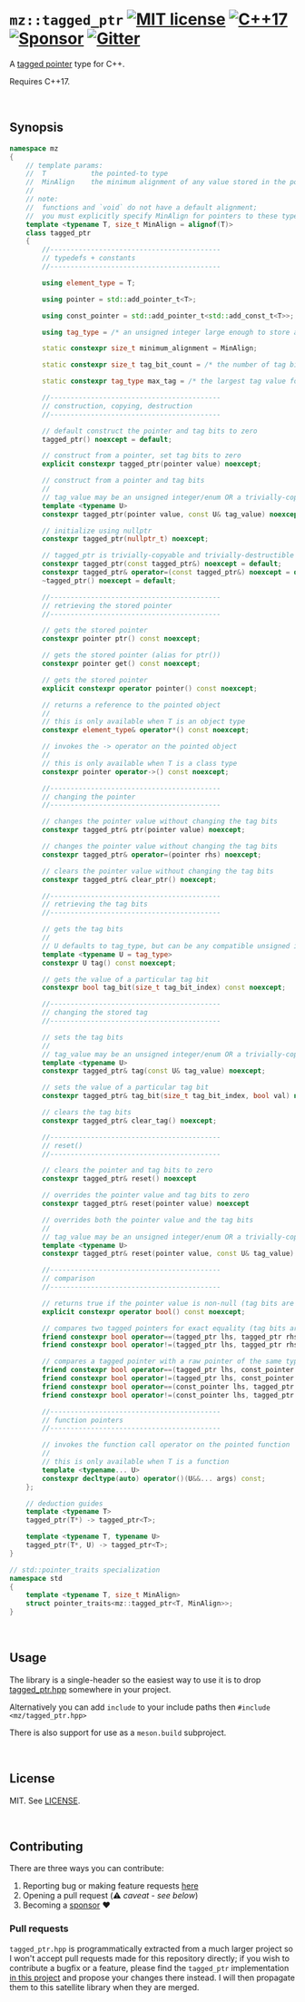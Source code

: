 # `mz::tagged_ptr` [![MIT license](docs/images/badge-license-MIT.svg)](./LICENSE) [![C++17](docs/images/badge-c++17.svg)][cpp_compilers] [![Sponsor](docs/images/badge-sponsor.svg)][sponsor] [![Gitter](docs/images/badge-gitter.svg)][gitter]

A [tagged pointer](https://en.wikipedia.org/wiki/Tagged_pointer) type for C++.

Requires C++17.

<br>

## Synopsis

```cpp
namespace mz
{
	// template params:
	//	T			the pointed-to type
	//	MinAlign	the minimum alignment of any value stored in the pointer
	//
	// note:
	//	functions and `void` do not have a default alignment;
	//	you must explicitly specify MinAlign for pointers to these types.
	template <typename T, size_t MinAlign = alignof(T)>
	class tagged_ptr
	{
		//------------------------------------------
		// typedefs + constants
		//------------------------------------------

		using element_type = T;

		using pointer = std::add_pointer_t<T>;

		using const_pointer = std::add_pointer_t<std::add_const_t<T>>;

		using tag_type = /* an unsigned integer large enough to store all the tag bits */;

		static constexpr size_t minimum_alignment = MinAlign;

		static constexpr size_t tag_bit_count = /* the number of tag bits that may be stored */;

		static constexpr tag_type max_tag = /* the largest tag value for this pointer */;

		//------------------------------------------
		// construction, copying, destruction
		//------------------------------------------

		// default construct the pointer and tag bits to zero
		tagged_ptr() noexcept = default;

		// construct from a pointer, set tag bits to zero
		explicit constexpr tagged_ptr(pointer value) noexcept;

		// construct from a pointer and tag bits
		//
		// tag_value may be an unsigned integer/enum OR a trivially-copyable type small enough
		template <typename U>
		constexpr tagged_ptr(pointer value, const U& tag_value) noexcept;

		// initialize using nullptr
		constexpr tagged_ptr(nullptr_t) noexcept;

		// tagged_ptr is trivially-copyable and trivially-destructible
		constexpr tagged_ptr(const tagged_ptr&) noexcept = default;
		constexpr tagged_ptr& operator=(const tagged_ptr&) noexcept = default;
		~tagged_ptr() noexcept = default;

		//------------------------------------------
		// retrieving the stored pointer
		//------------------------------------------

		// gets the stored pointer
		constexpr pointer ptr() const noexcept;

		// gets the stored pointer (alias for ptr())
		constexpr pointer get() const noexcept;

		// gets the stored pointer
		explicit constexpr operator pointer() const noexcept;

		// returns a reference to the pointed object
		//
		// this is only available when T is an object type
		constexpr element_type& operator*() const noexcept;

		// invokes the -> operator on the pointed object
		//
		// this is only available when T is a class type
		constexpr pointer operator->() const noexcept;

		//------------------------------------------
		// changing the pointer
		//------------------------------------------

		// changes the pointer value without changing the tag bits
		constexpr tagged_ptr& ptr(pointer value) noexcept;

		// changes the pointer value without changing the tag bits
		constexpr tagged_ptr& operator=(pointer rhs) noexcept;

		// clears the pointer value without changing the tag bits
		constexpr tagged_ptr& clear_ptr() noexcept;

		//------------------------------------------
		// retrieving the tag bits
		//------------------------------------------

		// gets the tag bits
		//
		// U defaults to tag_type, but can be any compatible unsigned integer/enum or trivially-copyable type
		template <typename U = tag_type>
		constexpr U tag() const noexcept;

		// gets the value of a particular tag bit
		constexpr bool tag_bit(size_t tag_bit_index) const noexcept;

		//------------------------------------------
		// changing the stored tag
		//------------------------------------------

		// sets the tag bits
		//
		// tag_value may be an unsigned integer/enum OR a trivially-copyable type small enough
		template <typename U>
		constexpr tagged_ptr& tag(const U& tag_value) noexcept;

		// sets the value of a particular tag bit
		constexpr tagged_ptr& tag_bit(size_t tag_bit_index, bool val) noexcept;

		// clears the tag bits
		constexpr tagged_ptr& clear_tag() noexcept;

		//------------------------------------------
		// reset()
		//------------------------------------------

		// clears the pointer and tag bits to zero
		constexpr tagged_ptr& reset() noexcept

		// overrides the pointer value and tag bits to zero
		constexpr tagged_ptr& reset(pointer value) noexcept

		// overrides both the pointer value and the tag bits
		//
		// tag_value may be an unsigned integer/enum OR a trivially-copyable type small enough
		template <typename U>
		constexpr tagged_ptr& reset(pointer value, const U& tag_value) noexcept

		//------------------------------------------
		// comparison
		//------------------------------------------

		// returns true if the pointer value is non-null (tag bits are ignored)
		explicit constexpr operator bool() const noexcept;

		// compares two tagged pointers for exact equality (tag bits are NOT ignored)
		friend constexpr bool operator==(tagged_ptr lhs, tagged_ptr rhs) noexcept;
		friend constexpr bool operator!=(tagged_ptr lhs, tagged_ptr rhs) noexcept;

		// compares a tagged pointer with a raw pointer of the same type (tag bits are ignored)
		friend constexpr bool operator==(tagged_ptr lhs, const_pointer rhs) noexcept;
		friend constexpr bool operator!=(tagged_ptr lhs, const_pointer rhs) noexcept;
		friend constexpr bool operator==(const_pointer lhs, tagged_ptr rhs) noexcept;
		friend constexpr bool operator!=(const_pointer lhs, tagged_ptr rhs) noexcept;

		//------------------------------------------
		// function pointers
		//------------------------------------------

		// invokes the function call operator on the pointed function
		//
		// this is only available when T is a function
		template <typename... U>
		constexpr decltype(auto) operator()(U&&... args) const;
	};

	// deduction guides
	template <typename T>
	tagged_ptr(T*) -> tagged_ptr<T>;

	template <typename T, typename U>
	tagged_ptr(T*, U) -> tagged_ptr<T>;
}

// std::pointer_traits specialization
namespace std
{
	template <typename T, size_t MinAlign>
	struct pointer_traits<mz::tagged_ptr<T, MinAlign>>;
}

```

<br>

## Usage

The library is a single-header so the easiest way to use it is to drop [tagged_ptr.hpp] somewhere in your project.

Alternatively you can add `include` to your include paths then `#include <mz/tagged_ptr.hpp>`

There is also support for use as a `meson.build` subproject.

<br>

## License

MIT. See [LICENSE](LICENSE).

<br>

## Contributing

There are three ways you can contribute:

1. Reporting bug or making feature requests [here](https://github.com/marzer/tagged_ptr/issues/new)
2. Opening a pull request (⚠&#xFE0F; _caveat - see below_)
3. Becoming a [sponsor] ❤&#xFE0F;

### Pull requests

`tagged_ptr.hpp` is programmatically extracted from a much larger project so I won't accept pull requests made for this repository directly; if you wish to contribute a bugfix or a feature, please find the `tagged_ptr` implementation [in this project](https://github.com/marzer/muu) and propose your changes there instead. I will then propagate them to this satellite library when they are merged.

[tagged_ptr.hpp]: include/mz/tagged_ptr.hpp
[license]: ./LICENSE
[cpp_compilers]: https://en.cppreference.com/w/cpp/compiler_support
[gitter]: https://gitter.im/marzer/community
[sponsor]: https://github.com/sponsors/marzer
